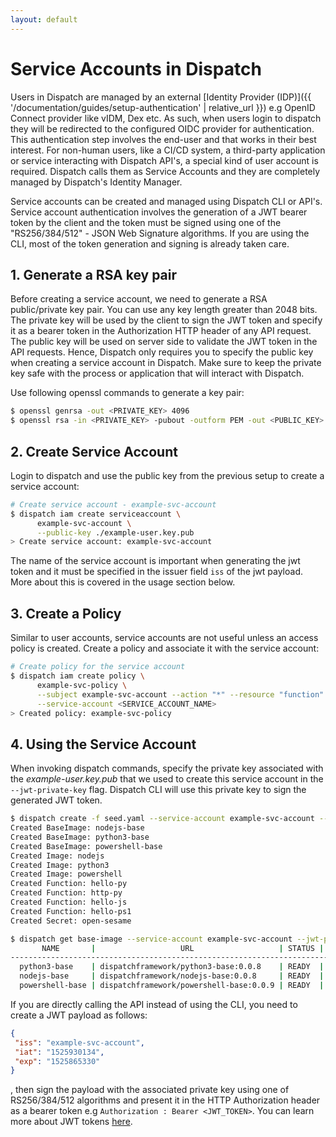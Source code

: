 ```yaml
---
layout: default
---
```

# Service Accounts in Dispatch

Users in Dispatch are managed by an external [Identity Provider (IDP)]({{ '/documentation/guides/setup-authentication' | relative_url }}) e.g OpenID Connect provider like vIDM, Dex etc. As such, when users login to dispatch they will be redirected to the configured OIDC provider for authentication.
This authentication step involves the end-user and that works in their best interest. For non-human users, like a CI/CD system, a third-party application or service interacting with Dispatch API's, a special kind of user account is required.
Dispatch calls them as Service Accounts and they are completely managed by Dispatch's Identity Manager.

Service accounts can be created and managed using Dispatch CLI or API's. Service account authentication involves the generation of a JWT bearer token by the client and the token must be signed using one of the "RS256/384/512" - JSON Web Signature algorithms. If you are using the CLI, most of the token generation and signing is already taken care.

## 1. Generate a RSA key pair
Before creating a service account, we need to generate a RSA public/private key pair. You can use any key length greater than 2048 bits.  The private key will be used by the client to sign the JWT token and specify it as a bearer token in the Authorization HTTP header of any API request. The public key will be used on server side to validate the JWT token in the API requests.
Hence, Dispatch only requires you to specify the public key when creating a service account in Dispatch. Make sure to keep the private key safe with the process or application that will interact with Dispatch.

Use following openssl commands to generate a key pair:

```bash
$ openssl genrsa -out <PRIVATE_KEY> 4096
$ openssl rsa -in <PRIVATE_KEY> -pubout -outform PEM -out <PUBLIC_KEY>
```

## 2. Create Service Account
Login to dispatch and use the public key from the previous setup to create a service account:

```bash
# Create service account - example-svc-account
$ dispatch iam create serviceaccount \
      example-svc-account \
      --public-key ./example-user.key.pub
> Create service account: example-svc-account
```
The name of the service account is important when generating the jwt token and it must be specified in the issuer field `iss` of the jwt payload. More about this is covered in the usage section below.

## 3. Create a Policy
Similar to user accounts, service accounts are not useful unless an access policy is created. Create a policy and associate it with the service account:
```bash
# Create policy for the service account
$ dispatch iam create policy \
      example-svc-policy \
      --subject example-svc-account --action "*" --resource "function" \
      --service-account <SERVICE_ACCOUNT_NAME>
> Created policy: example-svc-policy
```

## 4. Using the Service Account
When invoking dispatch commands, specify the private key associated with the *example-user.key.pub* that we used to create this service account in the `--jwt-private-key` flag. Dispatch CLI will
use this private key to sign the generated JWT token.

```bash
$ dispatch create -f seed.yaml --service-account example-svc-account --jwt-private-key ../example-user.key
Created BaseImage: nodejs-base
Created BaseImage: python3-base
Created BaseImage: powershell-base
Created Image: nodejs
Created Image: python3
Created Image: powershell
Created Function: hello-py
Created Function: http-py
Created Function: hello-js
Created Function: hello-ps1
Created Secret: open-sesame

$ dispatch get base-image --service-account example-svc-account --jwt-private-key ../example-user.key
       NAME       |                   URL                   | STATUS |         CREATED DATE
------------------------------------------------------------------------------------------------
  python3-base    | dispatchframework/python3-base:0.0.8    | READY  | Sat Jan  1 14:40:18 PST 0000
  nodejs-base     | dispatchframework/nodejs-base:0.0.8     | READY  | Sat Jan  1 14:40:18 PST 0000
  powershell-base | dispatchframework/powershell-base:0.0.9 | READY  | Sat Jan  1 14:40:18 PST 0000
```

If you are directly calling the API instead of using the CLI, you need to create a JWT payload as follows:

```json
{
 "iss": "example-svc-account",
 "iat": "1525930134",
 "exp": "1525865330"
}
```
, then sign the payload with the associated private key using one of RS256/384/512 algorithms and present it in the HTTP Authorization header as a bearer token e.g `Authorization : Bearer <JWT_TOKEN>`. You can learn more about JWT tokens [here](https://jwt.io/introduction/).
